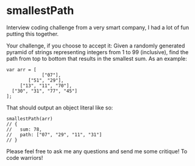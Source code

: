 # smallestPath

Interview coding challenge from a very smart company, I had a lot of fun putting this together. 

Your challenge, if you choose to accept it:
Given a randomly generated pyramid of strings representing integers from 1 to 99 (inclusive), find the path from top to bottom that results in the smallest sum.  As an example:

```
var arr = [
             ["07"],
        ["51", "29"],
     ["13", "11", "70"],
  ["30", "31", "77", "45"]
];
```
That should output an object literal like so:

```
smallestPath(arr)
// {
//   sum: 78,
//   path: ["07", "29", "11", "31"]
// }
```

Please feel free to ask me any questions and send me some critique! To code warriors! 
